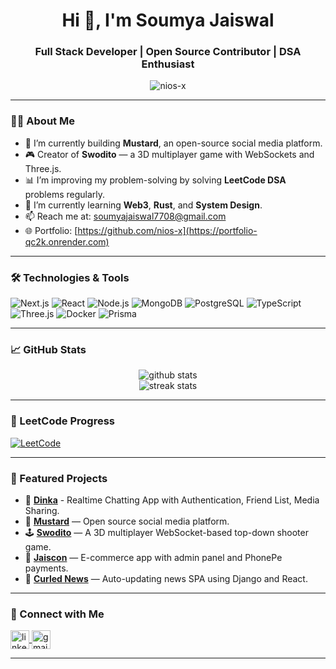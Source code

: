 <h1 align="center">Hi 👋, I'm Soumya Jaiswal</h1>
<h3 align="center">Full Stack Developer | Open Source Contributor | DSA Enthusiast</h3>

<p align="center">
  <img src="https://komarev.com/ghpvc/?username=nios-x&label=Profile%20views&color=0e75b6&style=flat" alt="nios-x" />
</p>

---

### 👨‍💻 About Me

- 🔭 I’m currently building **Mustard**, an open-source social media platform.
- 🎮 Creator of **Swodito** — a 3D multiplayer game with WebSockets and Three.js.
- 📊 I’m improving my problem-solving by solving **LeetCode DSA** problems regularly.
- 🌱 I’m currently learning **Web3**, **Rust**, and **System Design**.
- 📫 Reach me at: [soumyajaiswal7708@gmail.com](mailto:soumyajaiswal7708@gmail.com)
- 🌐 Portfolio: [https://github.com/nios-x](https://portfolio-qc2k.onrender.com)

---

### 🛠️ Technologies & Tools

![Next.js](https://img.shields.io/badge/Next.js-000?logo=nextdotjs)
![React](https://img.shields.io/badge/React-20232A?logo=react&logoColor=61DAFB)
![Node.js](https://img.shields.io/badge/Node.js-339933?logo=node.js&logoColor=white)
![MongoDB](https://img.shields.io/badge/MongoDB-4EA94B?logo=mongodb&logoColor=white)
![PostgreSQL](https://img.shields.io/badge/PostgreSQL-4169E1?logo=postgresql&logoColor=white)
![TypeScript](https://img.shields.io/badge/TypeScript-007ACC?logo=typescript&logoColor=white)
![Three.js](https://img.shields.io/badge/Three.js-black?logo=three.js&logoColor=white)
![Docker](https://img.shields.io/badge/Docker-2496ED?logo=docker&logoColor=white)
![Prisma](https://img.shields.io/badge/Prisma-2D3748?logo=prisma&logoColor=white)

---

### 📈 GitHub Stats

<p align="center">
  <img src="https://github-readme-stats.vercel.app/api?username=nios-x&show_icons=true&theme=tokyonight" alt="github stats" />
  <br/>
  <img src="https://github-readme-streak-stats.herokuapp.com/?user=nios-x&theme=tokyonight" alt="streak stats"/>
</p>

---

### 🧩 LeetCode Progress

[![LeetCode](https://img.shields.io/badge/LeetCode-340+_problems-orange?logo=leetcode&logoColor=white)](https://leetcode.com/soumyajaiswal_7708)

---

### 📌 Featured Projects
- 🖤 [**Dinka**](https://dinka.pythonanywhere.com) - Realtime Chatting App with Authentication, Friend List, Media Sharing.
- 🚀 [**Mustard**](https://mustard.onrender.com) — Open source social media platform.
- 🕹️ [**Swodito**](https://swodito.onrender.com) — A 3D multiplayer WebSocket-based top-down shooter game.
- 🛒 [**Jaiscon**](https://jaiscon.onrender.com) — E-commerce app with admin panel and PhonePe payments.
- 📰 [**Curled News**](https://curlednews.pythonanywhere.com) — Auto-updating news SPA using Django and React.
---

### 🔗 Connect with Me

<p align="left">
  <a href="https://www.linkedin.com/in/soumya-jaiswal7708" target="blank">
    <img align="center" src="https://cdn-icons-png.flaticon.com/512/174/174857.png" alt="linkedin" height="30" width="30" />
  </a>
  <a href="mailto:soumyajaiswal7708@gmail.com" target="blank">
    <img align="center" src="https://cdn-icons-png.flaticon.com/512/732/732200.png" alt="gmail" height="30" width="30" />
  </a>
</p>

---

<!--
**nios-x/nios-x** is a ✨ _special_ ✨ repository because its `README.md` (this file) appears on your GitHub profile.

Here are some ideas to get you started:

- 🔭 I’m currently working on ...
- 🌱 I’m currently learning ...
- 👯 I’m looking to collaborate on ...
- 🤔 I’m looking for help with ...
- 💬 Ask me about ...
- 📫 How to reach me: ...
- 😄 Pronouns: ...
- ⚡ Fun fact: ...
-->
